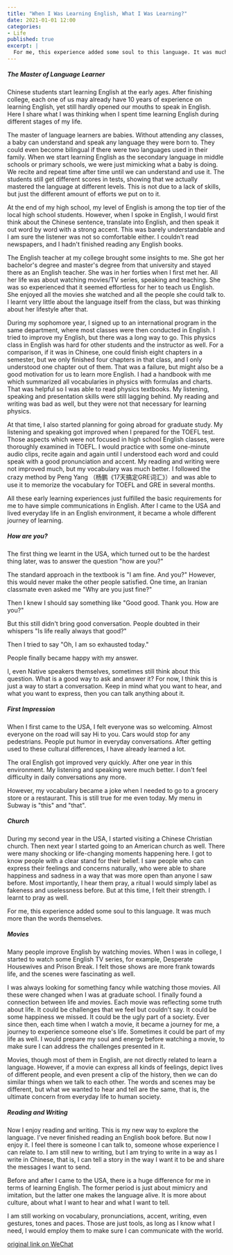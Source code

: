 ```yaml
---
title: "When I Was Learning English, What I Was Learning?"
date: 2021-01-01 12:00
categories:
- Life
published: true
excerpt: |
  For me, this experience added some soul to this language. It was much more than the words themselves.
---
```



##### The Master of Language Learner

Chinese students start learning English at the early ages. After finishing college, each one of us may already have 10 years of experience on learning English, yet still hardly opened our mouths to speak in English. Here I share what I was thinking when I spent time learning English during different stages of my life.



The master of language learners are babies. Without attending any classes, a baby can understand and speak any language they were born to. They could even become bilingual if there were two languages used in their family. When we start learning English as the secondary language in middle schools or primary schools, we were just mimicking what a baby is doing. We recite and repeat time after time until we can understand and use it. The students still get different scores in tests, showing that we actually mastered the language at different levels. This is not due to a lack of skills, but just the different amount of efforts we put on to it.

At the end of my high school, my level of English is among the top tier of the local high school students. However, when I spoke in English, I would first think about the Chinese sentence, translate into English, and then speak it out word by word with a strong accent. This was barely understandable and I am sure the listener was not so comfortable either. I couldn't read newspapers, and I hadn't finished reading any English books.

The English teacher at my college brought some insights to me. She got her bachelor's degree and master's degree from that university and stayed there as an English teacher. She was in her forties when I first met her. All her life was about watching movies/TV series, speaking and teaching. She was so experienced that it seemed effortless for her to teach us English. She enjoyed all the movies she watched and all the people she could talk to. I learnt very little about the language itself from the class, but was thinking about her lifestyle after that.


During my sophomore year, I signed up to an international program in the same department, where most classes were then conducted in English. I tried to improve my English, but there was a long way to go. This physics class in English was hard for other students and the instructor as well. For a comparison, if it was in Chinese, one could finish eight chapters in a semester, but we only finished four chapters in that class, and I only understood one chapter out of them. That was a failure, but might also be a good motivation for us to learn more English. I had a handbook with me which summarized all vocabularies in physics with formulas and charts. That was helpful so I was able to read physics textbooks. My listening, speaking and presentation skills were still lagging behind. My reading and writing was bad as well, but they were not that necessary for learning physics.

At that time, I also started planning for going abroad for graduate study. My listening and speaking got improved when I prepared for the TOEFL test. Those aspects which were not focused in high school English classes, were thoroughly examined in TOEFL. I would practice with some one-minute audio clips, recite again and again until I understood each word and could speak with a good pronunciation and accent. My reading and writing were not improved much, but my vocabulary was much better. I followed the crazy method by Peng Yang （杨鹏《17天搞定GRE词汇》）and was able to use it to memorize the vocabulary for TOEFL and GRE in several months.

All these early learning experiences just fulfilled the basic requirements for me to have simple communications in English. After I came to the USA and lived everyday life in an English environment, it became a whole different journey of learning. 



##### How are you?

The first thing we learnt in the USA, which turned out to be the hardest thing later, was to answer the question "how are you?"

The standard approach in the textbook is "I am fine. And you?" However, this would never make the other people satisfied. One time, an Iranian classmate even asked me "Why are you just fine?"

Then I knew I should say something like "Good good. Thank you. How are you?"

But this still didn't bring good conversation. People doubted in their whispers "Is life really always that good?"

Then I tried to say "Oh, I am so exhausted today."

People finally became happy with my answer. 

I, even Native speakers themselves, sometimes still think about this question. What is a good way to ask and answer it? For now, I think this is just a way to start a conversation. Keep in mind what you want to hear, and what you want to express, then you can talk anything about it. 




##### First Impression

When I first came to the USA, I felt everyone was so welcoming. Almost everyone on the road will say Hi to you. Cars would stop for any pedestrians. People put humor in everyday conversations. After getting used to these cultural differences, I have already learned a lot.

The oral English got improved very quickly. After one year in this environment. My listening and speaking were much better. I don't feel difficulty in daily conversations any more.

However, my vocabulary became a joke when I needed to go to a grocery store or a restaurant. This is still true for me even today. My menu in Subway is "this" and "that".



##### Church 

During my second year in the USA, I started visiting a Chinese Christian church. Then next year I started going to an American church as well. There were many shocking or life-changing moments happening here. I got to know people with a clear stand for their belief. I saw people who can express their feelings and concerns naturally, who were able to share happiness and sadness in a way that was more open than anyone I saw before. Most importantly, I hear them pray, a ritual I would simply label as fakeness and uselessness before. But at this time, I felt their strength. I learnt to pray as well.

For me, this experience added some soul to this language. It was much more than the words themselves.


##### Movies

Many people improve English by watching movies. When I was in college, I started to watch some English TV series, for example, Desperate Housewives and Prison Break. I felt those shows are more frank towards life, and the scenes were fascinating as well.

I was always looking for something fancy while watching those movies. All these were changed when I was at graduate school. I finally found a connection between life and movies. Each movie was reflecting some truth about life. It could be challenges that we feel but couldn't say. It could be some happiness we missed. It could be the ugly part of a society. Ever since then, each time when I watch a movie, it became a journey for me, a journey to experience someone else's life. Sometimes it could be part of my life as well. I would prepare my soul and energy before watching a movie, to make sure I can address the challenges presented in it.

Movies, though most of them in English, are not directly related to learn a language. However, if a movie can express all kinds of feelings, depict lives of different people, and even present a clip of the history, then we can do similar things when we talk to each other. The words and scenes may be different, but what we wanted to hear and tell are the same, that is, the ultimate concern from everyday life to human society.


##### Reading and Writing

Now I enjoy reading and writing. This is my new way to explore the language. I've never finished reading an English book before. But now I enjoy it. I feel there is someone I can talk to, someone whose experience I can relate to. I am still new to writing, but I am trying to write in a way as I write in Chinese, that is, I can tell a story in the way I want it to be and share the messages I want to send.



Before and after I came to the USA, there is a huge difference for me in terms of learning English. The former period is just about mimicry and imitation, but the latter one makes the language alive. It is more about culture, about what I want to hear and what I want to tell. 

I am still working on vocabulary, pronunciations, accent, writing, even gestures, tones and paces. Those are just tools, as long as I know what I need, I would employ them to make sure I can communicate with the world.


[original link on WeChat](https://mp.weixin.qq.com/s/91FcEZ60YqvY3f1AjVzAig)


